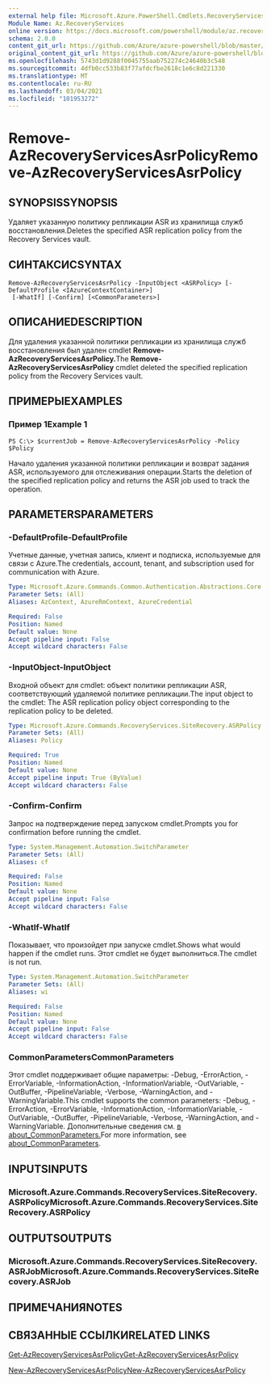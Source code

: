 ```yaml
---
external help file: Microsoft.Azure.PowerShell.Cmdlets.RecoveryServices.SiteRecovery.dll-Help.xml
Module Name: Az.RecoveryServices
online version: https://docs.microsoft.com/powershell/module/az.recoveryservices/remove-azrecoveryservicesasrpolicy
schema: 2.0.0
content_git_url: https://github.com/Azure/azure-powershell/blob/master/src/RecoveryServices/RecoveryServices/help/Remove-AzRecoveryServicesAsrPolicy.md
original_content_git_url: https://github.com/Azure/azure-powershell/blob/master/src/RecoveryServices/RecoveryServices/help/Remove-AzRecoveryServicesAsrPolicy.md
ms.openlocfilehash: 5743d1d9288f0045755aab752274c24640b3c548
ms.sourcegitcommit: 4dfb0cc533b83f77afdcfbe2618c1e6c8d221330
ms.translationtype: MT
ms.contentlocale: ru-RU
ms.lasthandoff: 03/04/2021
ms.locfileid: "101953272"
---
```

# <span data-ttu-id="ef3cb-101">Remove-AzRecoveryServicesAsrPolicy</span><span class="sxs-lookup"><span data-stu-id="ef3cb-101">Remove-AzRecoveryServicesAsrPolicy</span></span>

## <span data-ttu-id="ef3cb-102">SYNOPSIS</span><span class="sxs-lookup"><span data-stu-id="ef3cb-102">SYNOPSIS</span></span>
<span data-ttu-id="ef3cb-103">Удаляет указанную политику репликации ASR из хранилища служб восстановления.</span><span class="sxs-lookup"><span data-stu-id="ef3cb-103">Deletes the specified ASR replication policy from the Recovery Services vault.</span></span>

## <span data-ttu-id="ef3cb-104">СИНТАКСИС</span><span class="sxs-lookup"><span data-stu-id="ef3cb-104">SYNTAX</span></span>

```
Remove-AzRecoveryServicesAsrPolicy -InputObject <ASRPolicy> [-DefaultProfile <IAzureContextContainer>]
 [-WhatIf] [-Confirm] [<CommonParameters>]
```

## <span data-ttu-id="ef3cb-105">ОПИСАНИЕ</span><span class="sxs-lookup"><span data-stu-id="ef3cb-105">DESCRIPTION</span></span>
<span data-ttu-id="ef3cb-106">Для удаления указанной политики репликации из хранилища служб восстановления был удален cmdlet **Remove-AzRecoveryServicesAsrPolicy.**</span><span class="sxs-lookup"><span data-stu-id="ef3cb-106">The **Remove-AzRecoveryServicesAsrPolicy** cmdlet deleted the specified replication policy from the Recovery Services vault.</span></span>

## <span data-ttu-id="ef3cb-107">ПРИМЕРЫ</span><span class="sxs-lookup"><span data-stu-id="ef3cb-107">EXAMPLES</span></span>

### <span data-ttu-id="ef3cb-108">Пример 1</span><span class="sxs-lookup"><span data-stu-id="ef3cb-108">Example 1</span></span>
```
PS C:\> $currentJob = Remove-AzRecoveryServicesAsrPolicy -Policy $Policy
```

<span data-ttu-id="ef3cb-109">Начало удаления указанной политики репликации и возврат задания ASR, используемого для отслеживания операции.</span><span class="sxs-lookup"><span data-stu-id="ef3cb-109">Starts the deletion of the specified replication policy and returns the ASR job used to track the operation.</span></span>

## <span data-ttu-id="ef3cb-110">PARAMETERS</span><span class="sxs-lookup"><span data-stu-id="ef3cb-110">PARAMETERS</span></span>

### <span data-ttu-id="ef3cb-111">-DefaultProfile</span><span class="sxs-lookup"><span data-stu-id="ef3cb-111">-DefaultProfile</span></span>
<span data-ttu-id="ef3cb-112">Учетные данные, учетная запись, клиент и подписка, используемые для связи с Azure.</span><span class="sxs-lookup"><span data-stu-id="ef3cb-112">The credentials, account, tenant, and subscription used for communication with Azure.</span></span>


```yaml
Type: Microsoft.Azure.Commands.Common.Authentication.Abstractions.Core.IAzureContextContainer
Parameter Sets: (All)
Aliases: AzContext, AzureRmContext, AzureCredential

Required: False
Position: Named
Default value: None
Accept pipeline input: False
Accept wildcard characters: False
```

### <span data-ttu-id="ef3cb-113">-InputObject</span><span class="sxs-lookup"><span data-stu-id="ef3cb-113">-InputObject</span></span>
<span data-ttu-id="ef3cb-114">Входной объект для cmdlet: объект политики репликации ASR, соответствующий удаляемой политике репликации.</span><span class="sxs-lookup"><span data-stu-id="ef3cb-114">The input object to the cmdlet: The ASR replication policy object corresponding to the replication policy to be deleted.</span></span>

```yaml
Type: Microsoft.Azure.Commands.RecoveryServices.SiteRecovery.ASRPolicy
Parameter Sets: (All)
Aliases: Policy

Required: True
Position: Named
Default value: None
Accept pipeline input: True (ByValue)
Accept wildcard characters: False
```

### <span data-ttu-id="ef3cb-115">-Confirm</span><span class="sxs-lookup"><span data-stu-id="ef3cb-115">-Confirm</span></span>
<span data-ttu-id="ef3cb-116">Запрос на подтверждение перед запуском cmdlet.</span><span class="sxs-lookup"><span data-stu-id="ef3cb-116">Prompts you for confirmation before running the cmdlet.</span></span>

```yaml
Type: System.Management.Automation.SwitchParameter
Parameter Sets: (All)
Aliases: cf

Required: False
Position: Named
Default value: None
Accept pipeline input: False
Accept wildcard characters: False
```

### <span data-ttu-id="ef3cb-117">-WhatIf</span><span class="sxs-lookup"><span data-stu-id="ef3cb-117">-WhatIf</span></span>
<span data-ttu-id="ef3cb-118">Показывает, что произойдет при запуске cmdlet.</span><span class="sxs-lookup"><span data-stu-id="ef3cb-118">Shows what would happen if the cmdlet runs.</span></span> <span data-ttu-id="ef3cb-119">Этот cmdlet не будет выполниться.</span><span class="sxs-lookup"><span data-stu-id="ef3cb-119">The cmdlet is not run.</span></span>

```yaml
Type: System.Management.Automation.SwitchParameter
Parameter Sets: (All)
Aliases: wi

Required: False
Position: Named
Default value: None
Accept pipeline input: False
Accept wildcard characters: False
```

### <span data-ttu-id="ef3cb-120">CommonParameters</span><span class="sxs-lookup"><span data-stu-id="ef3cb-120">CommonParameters</span></span>
<span data-ttu-id="ef3cb-121">Этот cmdlet поддерживает общие параметры: -Debug, -ErrorAction, -ErrorVariable, -InformationAction, -InformationVariable, -OutVariable, -OutBuffer, -PipelineVariable, -Verbose, -WarningAction, and -WarningVariable.</span><span class="sxs-lookup"><span data-stu-id="ef3cb-121">This cmdlet supports the common parameters: -Debug, -ErrorAction, -ErrorVariable, -InformationAction, -InformationVariable, -OutVariable, -OutBuffer, -PipelineVariable, -Verbose, -WarningAction, and -WarningVariable.</span></span> <span data-ttu-id="ef3cb-122">Дополнительные сведения см. [в about_CommonParameters.](http://go.microsoft.com/fwlink/?LinkID=113216)</span><span class="sxs-lookup"><span data-stu-id="ef3cb-122">For more information, see [about_CommonParameters](http://go.microsoft.com/fwlink/?LinkID=113216).</span></span>

## <span data-ttu-id="ef3cb-123">INPUTS</span><span class="sxs-lookup"><span data-stu-id="ef3cb-123">INPUTS</span></span>

### <span data-ttu-id="ef3cb-124">Microsoft.Azure.Commands.RecoveryServices.SiteRecovery.ASRPolicy</span><span class="sxs-lookup"><span data-stu-id="ef3cb-124">Microsoft.Azure.Commands.RecoveryServices.SiteRecovery.ASRPolicy</span></span>

## <span data-ttu-id="ef3cb-125">OUTPUTS</span><span class="sxs-lookup"><span data-stu-id="ef3cb-125">OUTPUTS</span></span>

### <span data-ttu-id="ef3cb-126">Microsoft.Azure.Commands.RecoveryServices.SiteRecovery.ASRJob</span><span class="sxs-lookup"><span data-stu-id="ef3cb-126">Microsoft.Azure.Commands.RecoveryServices.SiteRecovery.ASRJob</span></span>

## <span data-ttu-id="ef3cb-127">ПРИМЕЧАНИЯ</span><span class="sxs-lookup"><span data-stu-id="ef3cb-127">NOTES</span></span>

## <span data-ttu-id="ef3cb-128">СВЯЗАННЫЕ ССЫЛКИ</span><span class="sxs-lookup"><span data-stu-id="ef3cb-128">RELATED LINKS</span></span>

[<span data-ttu-id="ef3cb-129">Get-AzRecoveryServicesAsrPolicy</span><span class="sxs-lookup"><span data-stu-id="ef3cb-129">Get-AzRecoveryServicesAsrPolicy</span></span>](./Get-AzRecoveryServicesAsrPolicy.md)

[<span data-ttu-id="ef3cb-130">New-AzRecoveryServicesAsrPolicy</span><span class="sxs-lookup"><span data-stu-id="ef3cb-130">New-AzRecoveryServicesAsrPolicy</span></span>](./New-AzRecoveryServicesAsrPolicy.md)
